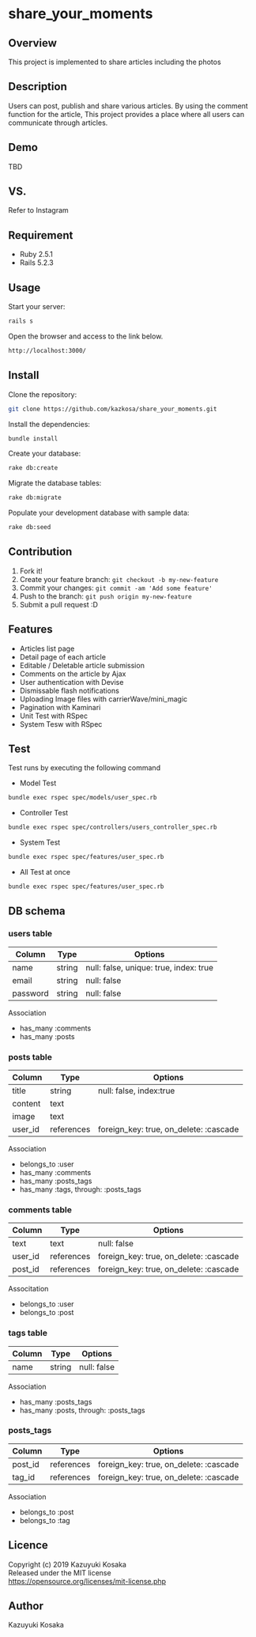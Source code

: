# share_your_moments

## Overview
This project is implemented to share articles including the photos

## Description
Users can post, publish and share various articles.
By using the comment function for the article,
This project provides a place where all users can communicate through articles.

## Demo
TBD

## VS. 
Refer to Instagram

## Requirement
* Ruby 2.5.1
* Rails 5.2.3

## Usage
Start your server:

```bash
rails s
```

Open the browser and access to the link below.

```bash
http://localhost:3000/
```

## Install
Clone the repository:
```bash
git clone https://github.com/kazkosa/share_your_moments.git
```
Install the dependencies:

```bash
bundle install
```

Create your database:

```bash
rake db:create
```

Migrate the database tables:

```bash
rake db:migrate
```

Populate your development database with sample data:

```bash
rake db:seed
```

## Contribution
1. Fork it!
2. Create your feature branch: `git checkout -b my-new-feature`
3. Commit your changes: `git commit -am 'Add some feature'`
4. Push to the branch: `git push origin my-new-feature`
5. Submit a pull request :D

## Features
* Articles list page
* Detail page of each article
* Editable / Deletable article submission
* Comments on the article by Ajax
* User authentication with Devise
* Dismissable flash notifications
* Uploading Image files with carrierWave/mini_magic 
* Pagination with Kaminari
* Unit Test with RSpec
* System Tesw with RSpec

## Test
Test runs by executing the following command

- Model Test

```bash
bundle exec rspec spec/models/user_spec.rb
```

- Controller Test

```bash
bundle exec rspec spec/controllers/users_controller_spec.rb
```

- System Test

```bash
bundle exec rspec spec/features/user_spec.rb
```

- All Test at once

```bash
bundle exec rspec spec/features/user_spec.rb
```




## DB schema
### users table
|Column|Type|Options|
|------|----|-------|
|name|string|null: false, unique: true, index: true|
|email|string|null: false|
|password|string|null: false|

Association
- has_many :comments
- has_many :posts


### posts table
|Column|Type|Options|
|------|----|-------|
|title|string|null: false, index:true|
|content|text||
|image|text||
|user_id|references|foreign_key: true, on_delete: :cascade|

Association
- belongs_to :user
- has_many :comments
- has_many :posts_tags
- has_many :tags, through: :posts_tags

### comments table
|Column|Type|Options|
|------|----|-------|
|text|text|null: false|
|user_id|references|foreign_key: true, on_delete: :cascade|
|post_id|references|foreign_key: true, on_delete: :cascade|

Associtation
- belongs_to :user
- belongs_to :post

### tags table
|Column|Type|Options|
|------|----|-------|
|name|string|null: false|

Association
- has_many :posts_tags
- has_many :posts, through: :posts_tags

### posts_tags
|Column|Type|Options|
|------|----|-------|
|post_id|references|foreign_key: true, on_delete: :cascade|
|tag_id|references|foreign_key: true, on_delete: :cascade|

Association
- belongs_to :post
- belongs_to :tag

## Licence
Copyright (c) 2019 Kazuyuki Kosaka  
Released under the MIT license  
https://opensource.org/licenses/mit-license.php

## Author
Kazuyuki Kosaka
